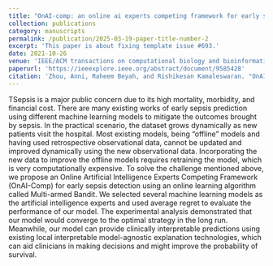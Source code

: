 ```yaml
---
title: "OnAI-comp: an online ai experts competing framework for early sepsis detection"
collection: publications
category: manuscripts
permalink: /publication/2025-03-19-paper-title-number-2
excerpt: 'This paper is about fixing template issue #693.'
date: 2021-10-26
venue: 'IEEE/ACM transactions on computational biology and bioinformatics'
paperurl: 'https://ieeexplore.ieee.org/abstract/document/9585428'
citation: 'Zhou, Anni, Raheem Beyah, and Rishikesan Kamaleswaran. "OnAI-comp: an online ai experts competing framework for early sepsis detection." IEEE/ACM transactions on computational biology and bioinformatics 19, no. 6 (2021): 3595-3603.'
---
```


TSepsis is a major public concern due to its high mortality, morbidity, and financial cost. There are many existing works of early sepsis prediction using different machine learning models to mitigate the outcomes brought by sepsis. In the practical scenario, the dataset grows dynamically as new patients visit the hospital. Most existing models, being “offline” models and having used retrospective observational data, cannot be updated and improved dynamically using the new observational data. Incorporating the new data to improve the offline models requires retraining the model, which is very computationally expensive. To solve the challenge mentioned above, we propose an Online Artificial Intelligence Experts Competing Framework (OnAI-Comp) for early sepsis detection using an online learning algorithm called Multi-armed Bandit. We selected several machine learning models as the artificial intelligence experts and used average regret to evaluate the performance of our model. The experimental analysis demonstrated that our model would converge to the optimal strategy in the long run. Meanwhile, our model can provide clinically interpretable predictions using existing local interpretable model-agnostic explanation technologies, which can aid clinicians in making decisions and might improve the probability of survival.
